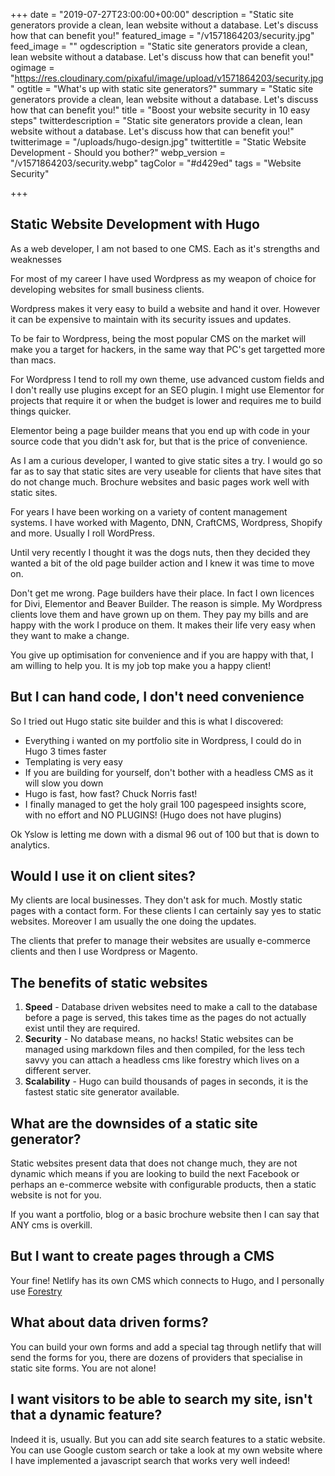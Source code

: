 +++
date = "2019-07-27T23:00:00+00:00"
description = "Static site generators provide a clean, lean website without a database. Let's discuss how that can benefit you!"
featured_image = "/v1571864203/security.jpg"
feed_image = ""
ogdescription = "Static site generators provide a clean, lean website without a database. Let's discuss how that can benefit you!"
ogimage = "https://res.cloudinary.com/pixaful/image/upload/v1571864203/security.jpg"
ogtitle = "What's up with static site generators?"
summary = "Static site generators provide a clean, lean website without a database. Let's discuss how that can benefit you!"
title = "Boost your website security in 10 easy steps"
twitterdescription = "Static site generators provide a clean, lean website without a database. Let's discuss how that can benefit you!"
twitterimage = "/uploads/hugo-design.jpg"
twittertitle = "Static Website Development - Should you bother?"
webp_version = "/v1571864203/security.webp"
tagColor = "#d429ed"
tags = "Website Security"

+++

## Static Website Development with Hugo

As a web developer, I am not based to one CMS. Each as it's strengths and weaknesses

For most of my career I have used Wordpress as my weapon of choice for developing websites for small business clients. 

Wordpress makes it very easy to build a website and hand it over. However it can be expensive to maintain with its security issues and updates. 

To be fair to Wordpress, being the most popular CMS on the market will make you a target for hackers, in the same way that PC's get targetted more than macs.

For Wordpress I tend to roll my own theme, use advanced custom fields and I don't really use plugins except for an SEO plugin. I might use Elementor for projects that require it or when the budget is lower and requires me to build things quicker.

Elementor being a page builder means that you end up with code in your source code that you didn't ask for, but that is the price of convenience.

As I am a curious developer, I wanted to give static sites a try. I would go so far as to say that static sites are very useable for clients that have sites that do not change much. Brochure websites and basic pages work well with static sites. 


For years I have been working on a variety of content management systems. I have worked with Magento, DNN, CraftCMS, Wordpress, Shopify and more. Usually I roll WordPress.

Until very recently I thought it was the dogs nuts, then they decided they wanted a bit of the old page builder action and I knew it was time to move on.

Don't get me wrong. Page builders have their place. In fact I own licences for Divi, Elementor and Beaver Builder. The reason is simple. My Wordpress clients love them and have grown up on them. They pay my bills and are happy with the work I produce on them. It makes their life very easy when they want to make a change. 

You give up optimisation for convenience and if you are happy with that, I am willing to help you. It is my job top make you a happy client!

## But I can hand code, I don't need convenience

So I tried out Hugo static site builder and this is what I discovered:

<ul>
<li>Everything i wanted on my portfolio site in Wordpress, I could do in Hugo 3 times faster</li>
<li>Templating is very easy</li>
<li>If you are building for yourself, don't bother with a headless CMS as it will slow you down</li>
<li>Hugo is fast, how fast? Chuck Norris fast!</li>
<li>I finally managed to get the holy grail 100 pagespeed insights score, with no effort and NO PLUGINS! (Hugo does not have plugins)</li>
</ul>

Ok Yslow is letting me down with a dismal 96 out of 100 but that is down to analytics.

## Would I use it on client sites?

My clients are local businesses. They don't ask for much. Mostly static pages with a contact form. For these clients I can certainly say yes to static websites. Moreover I am usually the one doing the updates.

The clients that prefer to manage their websites are usually e-commerce clients and then I use Wordpress or Magento.

## The benefits of static websites

1. **Speed** - Database driven websites need to make a call to the database before a page is served, this takes time as the pages do not actually exist until they are required.
2. **Security** - No database means, no hacks! Static websites can be managed using markdown files and then compiled, for the less tech savvy you can attach a headless cms like forestry which lives on a different server.
3. **Scalability** -  Hugo can build thousands of pages in seconds, it is the fastest static site generator available.

## What are the downsides of a static site generator?

Static websites present data that does not change much, they are not dynamic which means if you are looking to build the next Facebook or perhaps an e-commerce website with configurable products, then a static website is not for you.

If you want a portfolio, blog or a basic brochure website then I can say that ANY cms is overkill.

## But I want to create pages through a CMS

Your fine! Netlify has its own CMS which connects to Hugo, and I personally use [Forestry](https://forestry.io)

## What about data driven forms?

You can build your own forms and add a special tag through netlify that will send the forms for you, there are dozens of providers that specialise in static site forms. You are not alone!

## I want visitors to be able to search my site, isn't that a dynamic feature?

Indeed it is, usually. But you can add site search features to  a static website. You can use Google custom search or take a look at my own website where I have implemented a javascript search that works very well indeed!



